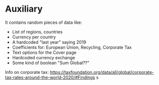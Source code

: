 # Auxiliary

It contains random pieces of data like:
- List of regions, countries
- Currency per country
- A hardcoded "last year" saying 2019
- Coefficients for: European Union, Recycling, Corporate Tax
- Text options for the Cover page
- Hardcoded currency exchange
- Some kind of boolean "Sum Global??"

Info on corporate tax: https://taxfoundation.org/data/all/global/corporate-tax-rates-around-the-world-2020/#Findings
s